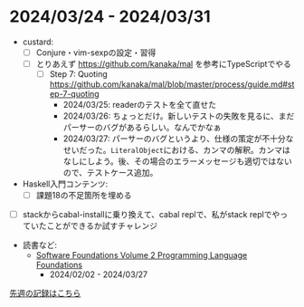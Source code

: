 # 2024/03/24 - 2024/03/31

- custard:
    - [ ] Conjure・vim-sexpの設定・習得
    - [ ] とりあえず <https://github.com/kanaka/mal> を参考にTypeScriptでやる
        - [ ] Step 7: Quoting <https://github.com/kanaka/mal/blob/master/process/guide.md#step-7-quoting>
            - 2024/03/25: readerのテストを全て直せた
            - 2024/03/26: ちょっとだけ。新しいテストの失敗を見るに、まだパーサーのバグがあるらしい。なんでかなぁ
            - 2024/03/27: パーサーのバグというより、仕様の策定が不十分なせいだった。`LiteralObject`における、カンマの解釈。カンマはなしにしよう。後、その場合のエラーメッセージも適切ではないので、テストケース追加。
- Haskell入門コンテンツ:
    - [ ] 課題18の不足箇所を埋める
- [ ] stackからcabal-installに乗り換えて、cabal replで、私がstack replでやっていたことができるか試すチャレンジ
- 読書など:
    - [Software Foundations Volume 2 Programming Language Foundations](https://softwarefoundations.cis.upenn.edu/plf-current/index.html)
        - 2024/02/02 - 2024/03/27

[先週の記録はこちら](https://github.com/igrep/daily-commits/blob/11590adf059c97376e5a1f427cbbcaa44d364259/yesterday.md)
